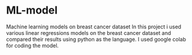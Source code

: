 # ML-model
Machine learning models on breast cancer dataset
In this project i used various linear regressions models on the breast cancer dataset and compared their results using python as the language. I used google colab for coding the model.
